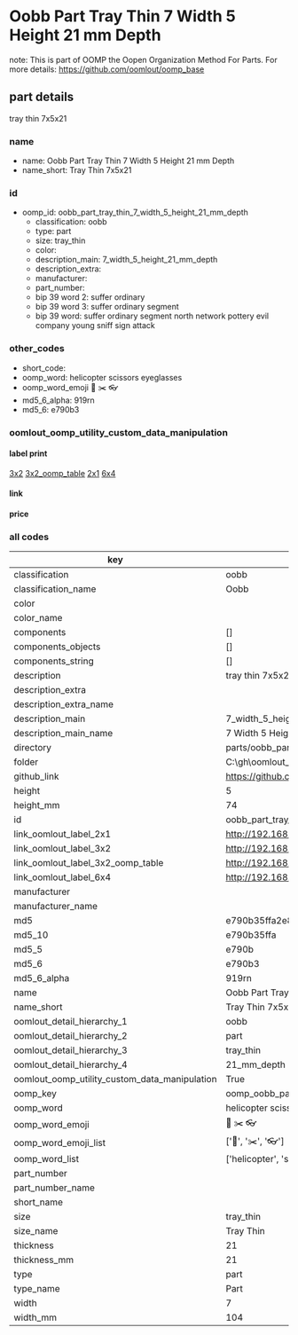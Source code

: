 # Oobb Part Tray Thin 7 Width 5 Height 21 mm Depth  

note: This is part of OOMP the Oopen Organization Method For Parts. For more details: https://github.com/oomlout/oomp_base

##  part details
  



tray thin 7x5x21



### name
* name: Oobb Part Tray Thin 7 Width 5 Height 21 mm Depth
* name_short: Tray Thin 7x5x21 
### id
* oomp_id: oobb_part_tray_thin_7_width_5_height_21_mm_depth
  * classification: oobb
  * type: part
  * size: tray_thin
  * color: 
  * description_main: 7_width_5_height_21_mm_depth
  * description_extra: 
  * manufacturer: 
  * part_number: 
  * bip 39 word 2: suffer ordinary
  * bip 39 word 3: suffer ordinary segment
  * bip 39 word: suffer ordinary segment north network pottery evil company young sniff sign attack

### other_codes
* short_code: 
* oomp_word: helicopter scissors eyeglasses
* oomp_word_emoji :helicopter: :scissors: :eyeglasses:
* md5_6_alpha: 919rn
* md5_6: e790b3






### oomlout_oomp_utility_custom_data_manipulation
#### label print
[3x2](http://192.168.1.245:1112/?label=oomp%20919rn)
[3x2_oomp_table](http://192.168.1.108:1112/?label=oomp%20919rn)
[2x1](http://192.168.1.242:1112/?label=oomp%20919rn)
[6x4](http://192.168.1.55:1112/?label=oomp%20919rn)    

#### link

                              

#### price







### all codes 
| key | value |  
| --- | --- |  
| classification | oobb |  
| classification_name | Oobb |  
| color |  |  
| color_name |  |  
| components | [] |  
| components_objects | [] |  
| components_string | [] |  
| description | tray thin 7x5x21 |  
| description_extra |  |  
| description_extra_name |  |  
| description_main | 7_width_5_height_21_mm_depth |  
| description_main_name | 7 Width 5 Height 21 mm Depth |  
| directory | parts/oobb_part_tray_thin_7_width_5_height_21_mm_depth |  
| folder | C:\gh\oomlout_oobb_version_4_generated_parts\parts\oobb_part_tray_thin_7_width_5_height_21_mm_depth |  
| github_link | https://github.com/oomlout/oomlout_oomp_part_src/tree/main/parts/oobb_part_tray_thin_7_width_5_height_21_mm_depth |  
| height | 5 |  
| height_mm | 74 |  
| id | oobb_part_tray_thin_7_width_5_height_21_mm_depth |  
| link_oomlout_label_2x1 | http://192.168.1.242:1112/?label=oomp%20919rn |  
| link_oomlout_label_3x2 | http://192.168.1.245:1112/?label=oomp%20919rn |  
| link_oomlout_label_3x2_oomp_table | http://192.168.1.108:1112/?label=oomp%20919rn |  
| link_oomlout_label_6x4 | http://192.168.1.55:1112/?label=oomp%20919rn |  
| manufacturer |  |  
| manufacturer_name |  |  
| md5 | e790b35ffa2e89bea3ca6965866716c5 |  
| md5_10 | e790b35ffa |  
| md5_5 | e790b |  
| md5_6 | e790b3 |  
| md5_6_alpha | 919rn |  
| name | Oobb Part Tray Thin 7 Width 5 Height 21 mm Depth |  
| name_short | Tray Thin 7x5x21  |  
| oomlout_detail_hierarchy_1 | oobb |  
| oomlout_detail_hierarchy_2 | part |  
| oomlout_detail_hierarchy_3 | tray_thin |  
| oomlout_detail_hierarchy_4 | 21_mm_depth |  
| oomlout_oomp_utility_custom_data_manipulation | True |  
| oomp_key | oomp_oobb_part_tray_thin_7_width_5_height_21_mm_depth |  
| oomp_word | helicopter scissors eyeglasses |  
| oomp_word_emoji | :helicopter: :scissors: :eyeglasses: |  
| oomp_word_emoji_list | [':helicopter:', ':scissors:', ':eyeglasses:'] |  
| oomp_word_list | ['helicopter', 'scissors', 'eyeglasses'] |  
| part_number |  |  
| part_number_name |  |  
| short_name |  |  
| size | tray_thin |  
| size_name | Tray Thin |  
| thickness | 21 |  
| thickness_mm | 21 |  
| type | part |  
| type_name | Part |  
| width | 7 |  
| width_mm | 104 |  

